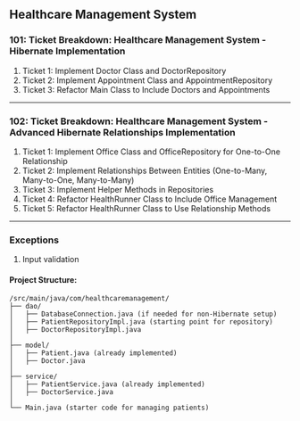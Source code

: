 ## Healthcare Management System


###  101: Ticket Breakdown: Healthcare Management System - Hibernate Implementation
1. Ticket 1: Implement Doctor Class and DoctorRepository
2. Ticket 2: Implement Appointment Class and AppointmentRepository
3. Ticket 3: Refactor Main Class to Include Doctors and Appointments

------------------------------------------------------------------------

### 102: Ticket Breakdown: Healthcare Management System - Advanced Hibernate Relationships Implementation
1. Ticket 1: Implement Office Class and OfficeRepository for One-to-One Relationship
2. Ticket 2: Implement Relationships Between Entities (One-to-Many, Many-to-One, Many-to-Many)
3. Ticket 3: Implement Helper Methods in Repositories
4. Ticket 4: Refactor HealthRunner Class to Include Office Management
5. Ticket 5: Refactor HealthRunner Class to Use Relationship Methods

------------------------------------------------------------------------
### Exceptions
1. Input validation
   
#### **Project Structure:**

```
/src/main/java/com/healthcaremanagement/
├── dao/
│   ├── DatabaseConnection.java (if needed for non-Hibernate setup)
│   ├── PatientRepositoryImpl.java (starting point for repository)
│   ├── DoctorRepositoryImpl.java 
│
├── model/
│   ├── Patient.java (already implemented)
│   ├── Doctor.java 
│
├── service/
│   ├── PatientService.java (already implemented)
│   ├── DoctorService.java 
│
└── Main.java (starter code for managing patients)
```


